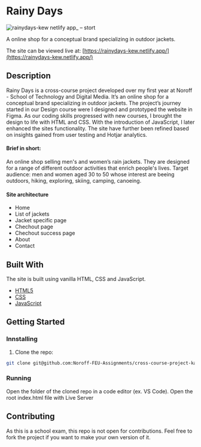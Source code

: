 # Rainy Days

![rainydays-kew netlify app_ – stort](https://github.com/Noroff-FEU-Assignments/cross-course-project-karlwoien/assets/128052254/b1a61625-aa87-4774-be0b-f852a42e6101)


A online shop for a conceptual brand specializing in outdoor jackets.

The site can be viewed live at: [https://rainydays-kew.netlify.app/](https://rainydays-kew.netlify.app/)

## Description

Rainy Days is a cross-course project developed over my first year at Noroff - School of Technology and Digital Media. It’s an online shop for a conceptual brand specializing in outdoor jackets. The project’s journey started in our Design course were I designed and prototyped the website in Figma. As our coding skills progressed with new courses, I brought the design to life with HTML and CSS. With the introduction of JavaScript, I later enhanced the sites functionality. The site have further been refined based on insights gained from user testing and Hotjar analytics.

#### Brief in short:

An online shop selling men's and women’s rain jackets. They are designed for a range of different outdoor activities that enrich people's lives. Target audience: men and women aged 30 to 50 whose interest are beeing outdoors, hiking, exploring, skiing, camping, canoeing.

#### Site architecture
- Home
- List of jackets
- Jacket specific page
- Chechout page
- Chechout success page
- About
- Contact

## Built With

The site is built using vanilla HTML, CSS and JavaScript.

- [HTML5](https://developer.mozilla.org/en-US/docs/Glossary/HTML5)
- [CSS](https://developer.mozilla.org/en-US/docs/Web/CSS)
- [JavaScript](https://developer.mozilla.org/en-US/docs/Web/JavaScript)

## Getting Started

### Innstalling 

1. Clone the repo:

```bash
git clone git@github.com:Noroff-FEU-Assignments/cross-course-project-karlwoien.git
```

### Running

Open the folder of the cloned repo in a code editor (ex. VS Code). Open the root index.html file with Live Server

## Contributing

As this is a school exam, this repo is not open for contributions. Feel free to fork the project if you want to make your own version of it.

